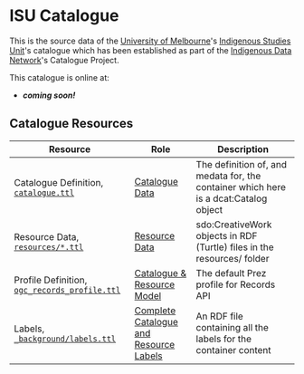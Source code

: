 # ISU Catalogue

This is the source data of the [University of Melbourne](https://www.unimelb.edu.au/)'s [Indigenous Studies Unit](https://mspgh.unimelb.edu.au/centres-institutes/onemda/research-group/indigenous-studies-unit)'s catalogue which has been established as part of 
the [Indigenous Data Network](https://idnau.org/)'s Catalogue Project.

This catalogue is online at:

* _**coming soon!**_


## Catalogue Resources

| Resource                                                                                                                                       | Role                                                                                                                | Description                                                                          |
|------------------------------------------------------------------------------------------------------------------------------------------------|---------------------------------------------------------------------------------------------------------------------|--------------------------------------------------------------------------------------|
| Catalogue Definition, [`catalogue.ttl`](catalogue.ttl)                                                                                         | [Catalogue Data](https://prez.dev/ManifestResourceRoles/CatalogueData)                                              | The definition of, and medata for, the container which here is a dcat:Catalog object |
| Resource Data, [`resources/*.ttl`](resources/*.ttl)                                                                                            | [Resource Data](https://prez.dev/ManifestResourceRoles/ResourceData)                                                | sdo:CreativeWork objects in RDF (Turtle) files in the resources/ folder              |
| Profile Definition, [`ogc_records_profile.ttl`](https://github.com/RDFLib/prez/blob/main/prez/reference_data/profiles/ogc_records_profile.ttl) | [Catalogue & Resource Model](https://prez.dev/ManifestResourceRoles/CatalogueAndResourceModel)                      | The default Prez profile for Records API                                             |
| Labels, [`_background/labels.ttl`](_background/labels.ttl)                                                                                     | [Complete Catalogue and Resource Labels](https://prez.dev/ManifestResourceRoles/CompleteCatalogueAndResourceLabels) | An RDF file containing all the labels for the container content                      |